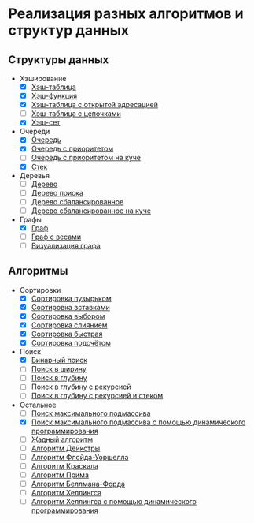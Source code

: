 
# Реализация разных алгоритмов и структур данных

## Структуры данных

- Хэширование
  - [x] [Хэш-таблица](code/data_structures/hashing/hash_table.py)
  - [x] [Хэш-функция](code/data_structures/hashing/hash_function.py)
  - [x] [Хэш-таблица с открытой адресацией](code/data_structures/hashing/hash_table_open_addressing.cpp)
  - [ ] [Хэш-таблица с цепочками](code/data_structures/hashing/hash_table_chaining.py)
  - [x] [Хэш-сет](code/data_structures/hashing/hash_set.py)
- Очереди
  - [x] [Очередь](code/data_structures/queues/queue.py)
  - [x] [Очередь с приоритетом](code/data_structures/queues/priority_queue.py)
  - [ ] [Очередь с приоритетом на куче](code/data_structures/queues/priority_queue_heap.py)
  - [x] [Стек](code/data_structures/queues/stack.py)
- Деревья
  - [ ] [Дерево](code/data_structures/trees/tree.py)
  - [ ] [Дерево поиска](code/data_structures/trees/binary_search_tree.py)
  - [ ] [Дерево сбалансированное](code/data_structures/trees/red_black_tree.py)
  - [ ] [Дерево сбалансированное на куче](code/data_structures/trees/heap.py)
- Графы
  - [x] [Граф](code/data_structures/graphs/graph.py)
  - [ ] [Граф с весами](code/data_structures/graphs/weighted_graph.py)
  - [ ] [Визуализация графа](code/data_structures/graphs/graph_visualization.py)

## Алгоритмы

- Сортировки
  - [x] [Сортировка пузырьком](code/algorithms/sorting/bubble_sort.py)
  - [x] [Сортировка вставками](code/algorithms/sorting/insertion_sort.py)
  - [x] [Сортировка выбором](code/algorithms/sorting/selection_sort.py)
  - [x] [Сортировка слиянием](code/algorithms/sorting/merge_sort.py)
  - [x] [Сортировка быстрая](code/algorithms/sorting/quick_sort.py)
  - [x] [Сортировка подсчётом](code/algorithms/sorting/counting_sort.py)
- Поиск
  - [x] [Бинарный поиск](code/algorithms/searching/binary_search.py)
  - [ ] [Поиск в ширину](code/algorithms/searching/breadth_first_search.py)
  - [ ] [Поиск в глубину](code/algorithms/searching/depth_first_search.py)
  - [ ] [Поиск в глубину с рекурсией](code/algorithms/searching/depth_first_search_recursive.py)
  - [ ] [Поиск в глубину с рекурсией и стеком](code/algorithms/searching/depth_first_search_recursive_with_stack.py)
- Остальное
  - [ ] [Поиск максимального подмассива](code/algorithms/other/max_subarray.py)
  - [x] [Поиск максимального подмассива с помощью динамического программирования](code/algorithms/other/max_subarray_dynamic.py)
  - [ ] [Жадный алгоритм](code/algorithms/other/greedy_algorithm.py)
  - [ ] [Алгоритм Дейкстры](code/algorithms/other/dijkstra.py)
  - [ ] [Алгоритм Флойда-Уоршелла](code/algorithms/other/floyd_warshall.py)
  - [ ] [Алгоритм Краскала](code/algorithms/other/kruskal.py)
  - [ ] [Алгоритм Прима](code/algorithms/other/prims.py)
  - [ ] [Алгоритм Беллмана-Форда](code/algorithms/other/bellman_ford.py)
  - [ ] [Алгоритм Хеллингса](code/algorithms/other/hellings.py)
  - [ ] [Алгоритм Хеллингса с помощью динамического программирования](code/algorithms/other/hellings_dynamic.py)
